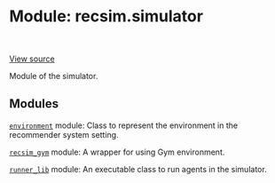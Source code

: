 <div itemscope itemtype="http://developers.google.com/ReferenceObject">
<meta itemprop="name" content="recsim.simulator" />
<meta itemprop="path" content="Stable" />
</div>

# Module: recsim.simulator

<table class="tfo-notebook-buttons tfo-api" align="left">
</table>

<a target="_blank" href="https://github.com/google-research/recsim/tree/master/recsim/simulator/__init__.py">View
source</a>

Module of the simulator.

## Modules

[`environment`](../recsim/simulator/environment.md) module: Class to represent
the environment in the recommender system setting.

[`recsim_gym`](../recsim/simulator/recsim_gym.md) module: A wrapper for using
Gym environment.

[`runner_lib`](../recsim/simulator/runner_lib.md) module: An executable class to
run agents in the simulator.

